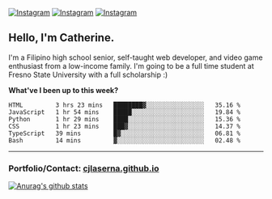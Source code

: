 <a href="https://www.instagram.com/clasernaj/"><img src="https://img.shields.io/badge/-Instagram-e4405f?style=flat-square&logo=Instagram&logoColor=white" alt="Instagram"/></a>
<a href="https://www.linkedin.com/in/catherinelaserna/"><img src="https://img.shields.io/badge/-LinkedIn-0e76a8?style=flat-square&logo=Linkedin&logoColor=white" alt="Instagram"/></a> 
<a href="https://cjlaserna.vercel.app/"><img src="https://img.shields.io/badge/-Portfolio-purple" alt="Instagram"/></a> 

## Hello, I'm Catherine.
I'm a Filipino high school senior, self-taught web developer, and video game enthusiast from a low-income family. I'm going to be a full time student at Fresno State University with a full scholarship :)

**What've I been up to this week?** 
<!--START_SECTION:waka-->

```text
HTML         3 hrs 23 mins   ████████▓░░░░░░░░░░░░░░░░   35.16 %
JavaScript   1 hr 54 mins    █████░░░░░░░░░░░░░░░░░░░░   19.84 %
Python       1 hr 29 mins    ████░░░░░░░░░░░░░░░░░░░░░   15.36 %
CSS          1 hr 23 mins    ███▓░░░░░░░░░░░░░░░░░░░░░   14.37 %
TypeScript   39 mins         █▓░░░░░░░░░░░░░░░░░░░░░░░   06.81 %
Bash         14 mins         ▓░░░░░░░░░░░░░░░░░░░░░░░░   02.48 %
```

<!--END_SECTION:waka-->

-------------
### Portfolio/Contact: [cjlaserna.github.io](https://cjlaserna.github.io)
[![Anurag's github stats](https://github-readme-stats.vercel.app/api?username=cjlaserna&theme=cobalt)](https://github.com/anuraghazra/github-readme-stats)
